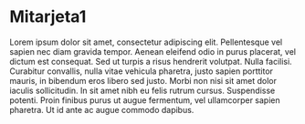 # Mitarjeta1

Lorem ipsum dolor sit amet, consectetur adipiscing elit. Pellentesque vel sapien nec diam gravida tempor. Aenean eleifend odio in purus placerat, vel dictum est consequat. Sed ut turpis a risus hendrerit volutpat. Nulla facilisi. Curabitur convallis, nulla vitae vehicula pharetra, justo sapien porttitor mauris, in bibendum eros libero sed justo. Morbi non nisi sit amet dolor iaculis sollicitudin. In sit amet nibh eu felis rutrum cursus. Suspendisse potenti. Proin finibus purus ut augue fermentum, vel ullamcorper sapien pharetra. Ut id ante ac augue commodo dapibus.